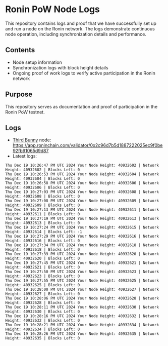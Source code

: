 # Ronin PoW Node Logs

This repository contains logs and proof that we have successfully set up and run a node on the Ronin network. The logs demonstrate continuous node operation, including synchronization details and performance.

## Contents

- Node setup information
- Synchronization logs with block height details
- Ongoing proof of work logs to verify active participation in the Ronin network

## Purpose

This repository serves as documentation and proof of participation in the Ronin PoW testnet.

## Logs

- [Third Bunny](https://thirdbunny.xyz/) node: https://app.roninchain.com/validator/0x2c96d7b5d1887222025ec9f0be92fb91065d9d87
- Latest logs:
```
Thu Dec 19 10:26:47 PM UTC 2024 Your Node Height: 40932602 | Network Height: 40932602 | Blocks Left: 0
Thu Dec 19 10:26:53 PM UTC 2024 Your Node Height: 40932604 | Network Height: 40932604 | Blocks Left: 0
Thu Dec 19 10:26:58 PM UTC 2024 Your Node Height: 40932606 | Network Height: 40932606 | Blocks Left: 0
Thu Dec 19 10:27:03 PM UTC 2024 Your Node Height: 40932608 | Network Height: 40932608 | Blocks Left: 0
Thu Dec 19 10:27:08 PM UTC 2024 Your Node Height: 40932609 | Network Height: 40932609 | Blocks Left: 0
Thu Dec 19 10:27:13 PM UTC 2024 Your Node Height: 40932611 | Network Height: 40932611 | Blocks Left: 0
Thu Dec 19 10:27:19 PM UTC 2024 Your Node Height: 40932613 | Network Height: 40932613 | Blocks Left: 0
Thu Dec 19 10:27:24 PM UTC 2024 Your Node Height: 40932615 | Network Height: 40932614 | Blocks Left: -1
Thu Dec 19 10:27:29 PM UTC 2024 Your Node Height: 40932616 | Network Height: 40932616 | Blocks Left: 0
Thu Dec 19 10:27:34 PM UTC 2024 Your Node Height: 40932618 | Network Height: 40932618 | Blocks Left: 0
Thu Dec 19 10:27:39 PM UTC 2024 Your Node Height: 40932620 | Network Height: 40932620 | Blocks Left: 0
Thu Dec 19 10:27:45 PM UTC 2024 Your Node Height: 40932621 | Network Height: 40932621 | Blocks Left: 0
Thu Dec 19 10:27:50 PM UTC 2024 Your Node Height: 40932623 | Network Height: 40932623 | Blocks Left: 0
Thu Dec 19 10:27:55 PM UTC 2024 Your Node Height: 40932625 | Network Height: 40932625 | Blocks Left: 0
Thu Dec 19 10:28:00 PM UTC 2024 Your Node Height: 40932627 | Network Height: 40932627 | Blocks Left: 0
Thu Dec 19 10:28:06 PM UTC 2024 Your Node Height: 40932628 | Network Height: 40932628 | Blocks Left: 0
Thu Dec 19 10:28:11 PM UTC 2024 Your Node Height: 40932630 | Network Height: 40932630 | Blocks Left: 0
Thu Dec 19 10:28:16 PM UTC 2024 Your Node Height: 40932632 | Network Height: 40932632 | Blocks Left: 0
Thu Dec 19 10:28:21 PM UTC 2024 Your Node Height: 40932634 | Network Height: 40932634 | Blocks Left: 0
Thu Dec 19 10:28:26 PM UTC 2024 Your Node Height: 40932635 | Network Height: 40932635 | Blocks Left: 0
```
